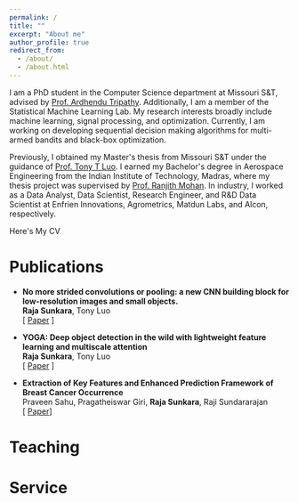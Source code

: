 ```yaml
---
permalink: /
title: ""
excerpt: "About me"
author_profile: true
redirect_from: 
  - /about/
  - /about.html
---
```




I am a PhD student in the Computer Science department at Missouri S&T, advised by [Prof. Ardhendu Tripathy](https://astripathy.github.io). Additionally, I am a member of the Statistical Machine Learning Lab. My research interests broadly include machine learning, signal processing, and optimization. Currently, I am working on developing sequential decision making algorithms for multi-armed bandits and black-box optimization.

Previously, I obtained my Master's thesis from Missouri S&T under the guidance of [Prof. Tony T Luo](https://tluocs.github.io). I earned my Bachelor's degree in Aerospace Engineering from the Indian Institute of Technology, Madras, where my thesis project was supervised by [Prof. Ranjith Mohan](https://home.iitm.ac.in/ranjith.m/md/ranj.html). In industry, I worked as a Data Analyst, Data Scientist, Research Engineer, and R&D Data Scientist at Enfrien Innovations, Agrometrics, Matdun Labs, and Alcon, respectively.

Here's My CV  



Publications
======

+ **No more strided convolutions or pooling: a new CNN building block for low-resolution images and small objects.** <br/>
**Raja Sunkara**, Tony Luo <br/>
[ [Paper](https://arxiv.org/abs/2208.03641) ]

+ **YOGA: Deep object detection in the wild with lightweight feature learning and multiscale attention** <br/>
**Raja Sunkara**, Tony Luo <br/>
[ [Paper](https://www.sciencedirect.com/science/article/pii/S0031320323001516?via%3Dihub) ]

+ **Extraction of Key Features and Enhanced Prediction Framework of Breast Cancer Occurrence** <br/>
Praveen Sahu, Pragatheiswar Giri, **Raja Sunkara**, Raji Sundararajan <br/>
[ [Paper](https://ieeexplore.ieee.org/abstract/document/9777165)]




Teaching
======

Service
======
